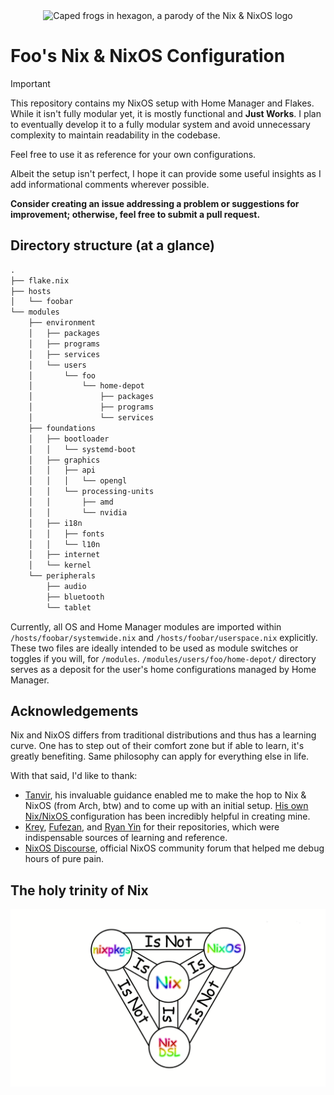 <div align="center">
  <img src="hexagons/caped-frogs.png" alt="Caped frogs in hexagon, a parody of the Nix & NixOS logo" width="200" height="200">
</div>

# Foo's Nix & NixOS Configuration

> [!IMPORTANT]
> This repository contains my NixOS setup with Home Manager and Flakes. While it isn't fully modular yet, it is mostly functional and **Just Works**. I plan to eventually develop it to a fully modular system and avoid unnecessary complexity to maintain readability in the codebase.
>
> Feel free to use it as reference for your own configurations.
>
> Albeit the setup isn't perfect, I hope it can provide some useful insights as I add informational comments wherever possible.

**Consider creating an issue addressing a problem or suggestions for improvement; otherwise, feel free to submit a pull request.**

## Directory structure (at a glance)

```txt
.
├── flake.nix
├── hosts
│   └── foobar
└── modules
    ├── environment
    │   ├── packages
    │   ├── programs
    │   ├── services
    │   └── users
    │       └── foo
    │           └── home-depot
    │               ├── packages
    │               ├── programs
    │               └── services
    ├── foundations
    │   ├── bootloader
    │   │   └── systemd-boot
    │   ├── graphics
    │   │   ├── api
    │   │   │   └── opengl
    │   │   └── processing-units
    │   │       ├── amd
    │   │       └── nvidia
    │   ├── i18n
    │   │   ├── fonts
    │   │   └── l10n
    │   ├── internet
    │   └── kernel
    └── peripherals
        ├── audio
        ├── bluetooth
        └── tablet
```

Currently, all OS and Home Manager modules are imported within `/hosts/foobar/systemwide.nix` and `/hosts/foobar/userspace.nix` explicitly. These two files are ideally intended to be used as module switches or toggles if you will, for `/modules`. `/modules/users/foo/home-depot/` directory serves as a deposit for the user's home configurations managed by Home Manager.

## Acknowledgements

Nix and NixOS differs from traditional distributions and thus has a learning curve. One has to step out of their comfort zone but if able to learn, it's greatly benefiting. Same philosophy can apply for everything else in life.

With that said, I'd like to thank:

- [Tanvir](https://github.com/TanvirOnGH), his invaluable guidance enabled me to make the hop to Nix & NixOS (from Arch, btw) and to come up with an initial setup. [His own Nix/NixOS ](https://github.com/TanvirOnGH/nixos-config) configuration has been incredibly helpful in creating mine.
- [Krey](https://github.com/Kreyren/nixos-config), [Fufezan](https://github.com/fufexan/dotfiles), and [Ryan Yin](https://github.com/ryan4yin/nix-config) for their repositories, which were indispensable sources of learning and reference.
- [NixOS Discourse](https://discourse.nixos.org/), official NixOS community forum that helped me debug hours of pure pain.

## The holy trinity of Nix

<div>
  <img src="trinity.png" alt="Nix trinity">
</div>
